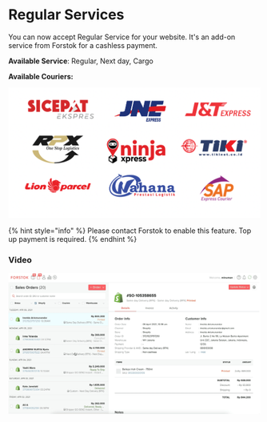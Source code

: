 # Regular Services

You can now accept Regular Service  for your website.  It's an add-on service from Forstok for a cashless payment.

**Available Service**: Regular, Next day, Cargo

**Available Couriers:** 

![](../../.gitbook/assets/screen-shot-2021-04-06-at-3.53.30-pm.png)

{% hint style="info" %}
Please contact Forstok to enable this feature. Top up payment is required. 
{% endhint %}

### Video

![](../../.gitbook/assets/print-auto-awb.gif)

